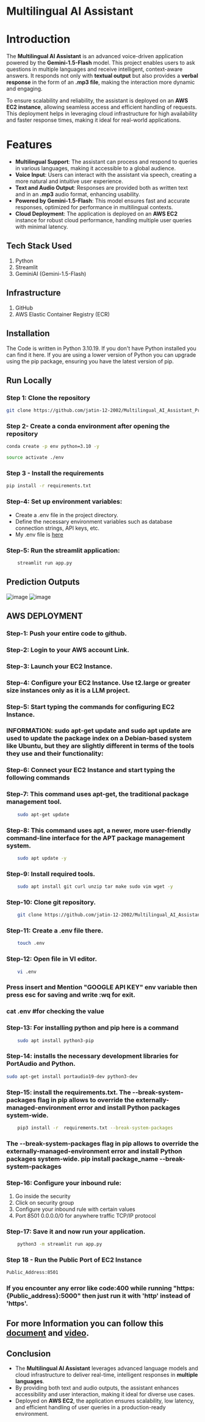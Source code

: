 # Multilingual AI Assistant

# Introduction

The **Multilingual AI Assistant** is an advanced voice-driven application powered by the **Gemini-1.5-Flash** model. This project enables users to ask questions in multiple languages and receive intelligent, context-aware answers. It responds not only with **textual output** but also provides a **verbal response** in the form of an **.mp3 file**, making the interaction more dynamic and engaging.

To ensure scalability and reliability, the assistant is deployed on an **AWS EC2 instance**, allowing seamless access and efficient handling of requests. This deployment helps in leveraging cloud infrastructure for high availability and faster response times, making it ideal for real-world applications.

# Features

* **Multilingual Support**: The assistant can process and respond to queries in various languages, making it accessible to a global audience.
* **Voice Input**: Users can interact with the assistant via speech, creating a more natural and intuitive user experience.
* **Text and Audio Output**: Responses are provided both as written text and in an **.mp3** audio format, enhancing usability.
* **Powered by Gemini-1.5-Flash**: This model ensures fast and accurate responses, optimized for performance in multilingual contexts.
* **Cloud Deployment**: The application is deployed on an **AWS EC2** instance for robust cloud performance, handling multiple user queries with minimal latency.

## Tech Stack Used
1) Python
2) Streamlit
3) GeminiAI (Gemini-1.5-Flash)

## Infrastructure
1) GitHub
2) AWS Elastic Container Registry (ECR)

## Installation
    
The Code is written in Python 3.10.19. If you don't have Python installed you can find it here. If you are using a lower version of Python you can upgrade using the pip package, ensuring you have the latest version of pip.

## Run Locally

### Step 1: Clone the repository
```bash
git clone https://github.com/jatin-12-2002/Multilingual_AI_Assistant_Project
```

### Step 2- Create a conda environment after opening the repository
```bash
conda create -p env python=3.10 -y
```
```bash
source activate ./env
```

### Step 3 - Install the requirements
```bash
pip install -r requirements.txt
```

### Step-4: Set up environment variables:
- Create a .env file in the project directory.
- Define the necessary environment variables such as database connection strings, API keys, etc.
- My .env file is [here](https://drive.google.com/file/d/1HadmVnwU_LLi_XvA9ci9MHFLsq_p3Y3o/view?usp=sharing)

### Step-5: Run the streamlit application:
```bash
    streamlit run app.py
```

## Prediction Outputs
![image](assets/output1.png)
![image](assets/output2.png)


## AWS DEPLOYMENT

### Step-1: Push your entire code to github.
### Step-2: Login to your AWS account Link.
### Step-3: Launch your EC2 Instance.
### Step-4: Configure your EC2 Instance. Use t2.large or greater size instances only as it is a LLM project.
### Step-5: Start typing the commands for configuring EC2 Instance.
### INFORMATION: sudo apt-get update and sudo apt update are used to update the package index on a Debian-based system like Ubuntu, but they are slightly different in terms of the tools they use and their functionality:
### Step-6: Connect your EC2 Instance and start typing the following commands

### Step-7: This command uses apt-get, the traditional package management tool.
```bash
    sudo apt-get update
```

### Step-8: This command uses apt, a newer, more user-friendly command-line interface for the APT package management system.
```bash
    sudo apt update -y
```

### Step-9: Install required tools.
```bash
    sudo apt install git curl unzip tar make sudo vim wget -y
```

### Step-10: Clone git repository.
```bash
    git clone https://github.com/jatin-12-2002/Multilingual_AI_Assistant_Project
```

### Step-11: Create a .env file there.
```bash
    touch .env
```

### Step-12: Open file in VI editor.
```bash
    vi .env
```
### Press insert and Mention "GOOGLE API KEY" env variable then press esc for saving and write :wq for exit.
### cat .env #for checking the value

### Step-13: For installing python and pip here is a command
```bash
    sudo apt install python3-pip
```
### Step-14: installs the necessary development libraries for PortAudio and Python.
```bash
sudo apt-get install portaudio19-dev python3-dev
```

### Step-15: install the requirements.txt. The --break-system-packages flag in pip allows to override the externally-managed-environment error and install Python packages system-wide.
```bash
    pip3 install -r  requirements.txt --break-system-packages
```

### The --break-system-packages flag in pip allows to override the externally-managed-environment error and install Python packages system-wide. pip install package_name --break-system-packages


### Step-16: Configure your inbound rule:
1. Go inside the security
2. Click on security group
3. Configure your inbound rule with certain values
4. Port 8501 0.0.0.0/0 for anywhere traffic TCP/IP protocol

### Step-17: Save it and now run your application.
```bash
    python3 -m streamlit run app.py
```

### Step 18 - Run the Public Port of EC2 Instance
```bash
Public_Address:8501
```

### If you encounter any error like code:400 while running "https:{Public_address}:5000" then just run it with 'http' instead of 'https'.


## For more Information you can follow this [document](https://docs.google.com/document/d/1bUonQSpW_T6BZmij80Sa-FbWQszojC6l/edit?usp=sharing&ouid=108540473432270728768&rtpof=true&sd=true) and [video](https://youtu.be/VfG2YV1pCO0?feature=shared).

## Conclusion 

* The **Multilingual AI Assistant** leverages advanced language models and cloud infrastructure to deliver real-time, intelligent responses in **multiple languages**.
* By providing both text and audio outputs, the assistant enhances accessibility and user interaction, making it ideal for diverse use cases.
* Deployed on **AWS EC2**, the application ensures scalability, low latency, and efficient handling of user queries in a production-ready environment.
